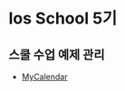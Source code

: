 # Ios School 5기
## 스쿨 수업 예제 관리
 
* [MyCalendar](https://github.com/hannah30/project/tree/master/project/MyCalculator)
